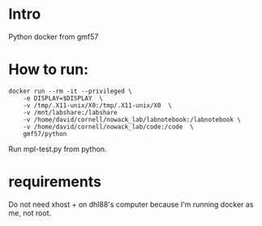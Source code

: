 # Intro

Python docker from gmf57

# How to run:

~~~~
docker run --rm -it --privileged \
    -e DISPLAY=$DISPLAY  \
    -v /tmp/.X11-unix/X0:/tmp/.X11-unix/X0  \
    -v /mnt/labshare:/labshare 
    -v /home/david/cornell/nowack_lab/labnotebook:/labnotebook \
    -v /home/david/cornell/nowack_lab/code:/code  \
    gmf57/python

~~~~

Run mpl-test.py from python.

# requirements

Do not need xhost + on dhl88's computer because I'm running docker as me, not root.

